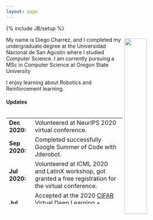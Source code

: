 ```yaml
---
layout: page
---
```

{% include JB/setup %}

<!-- <img style="float: right; width: 35%; padding: 5px;" src=" {{ site.url }}/assets/profile.jpg "> -->
<img style="float: right; width: 35%; padding: 5px;" src="https://avatars3.githubusercontent.com/u/8667636?s=400&v=4">
My name is Diego Charrez, and I completed my undergraduate degree at the Universidad Nacional de San Agustin where I studied Computer Science. I am currently pursuing a MSc in Computer Science at Oregon State University
    
I enjoy learning about Robotics and Reinforcement learning.

#### Updates

<div style="height:250px;overflow:auto;">
<table>
<col width="100px">
<col width="650px">

<tr><td><b>Dec 2020:</b></td><td> Volunteered at NeurIPS 2020 virtual conference.</td></tr>
<tr><td><b>Sep 2020:</b></td><td> Completed successfully Google Summer of Code with Jderobot.</td></tr>
<tr><td><b>Jul 2020:</b></td><td> Volunteered at ICML 2020 and LatinX workshop, got granted a free registration for the virtual conference.</td></tr>
<tr><td><b>Jul 2020:</b></td><td> Accepted at the 2020 <a href="https://dlrlsummerschool.ca/" target="_blank">CIFAR Virtual Deep Learning + Reinforcement Learning Summer School.</a> </td></tr>
<tr><td><b>May 2020:</b></td><td> Accepted for Google Summer of Code at Jderobot.</td></tr>
<tr><td><b>Mar 2020:</b></td><td> Accepted my fall 2020 M.Sc. at Oregon State University.</td></tr>
<tr><td><b>Apr 2020:</b></td><td> Volunteered at ICLR 2020, and got granted a free registration for the virtual conference.</td></tr>
<tr><td><b>Mar 2020:</b></td><td> I have accepted my Fall 2020 MSc in computer science offer at Oregon State University EECS.</td></tr>
<tr><td><b>Sep 2019:</b></td><td> Wrote a <a href="https://medium.com/@dcharrezt/neurips-2019-stats-c91346d31c8f" target="_blank">blog</a> about NeurIPS Stats at medium.</td></tr>
<tr><td><b>Jun 2019:</b></td><td> Started collaborating with LatinX in AI as a remote research volunteer.</td></tr>
<tr><td><b>Apr 2019:</b></td><td> Wrote a <a href="https://medium.com/@dcharrezt/icml-2019-stats-4ba18fbc6543" target="_blank">blog</a> about ICML Stats at medium.</td></tr>
<tr><td><b>Jan 2019:</b></td><td> Started working as a software engineer at the Universidad Nacional de San Agustin.</td></tr>
<tr><td><b>Dec 2018:</b></td><td> Completed my undergraduate degree at the Universidad Nacional de San Agustin where I studied Computer Science.</td></tr>
<tr><td><b>Aug 2018:</b></td><td> Travel award to attend <a href="https://www.kdd.org/kdd2018/" target="_blank">SIGKDD</a> held in London.</td></tr>
